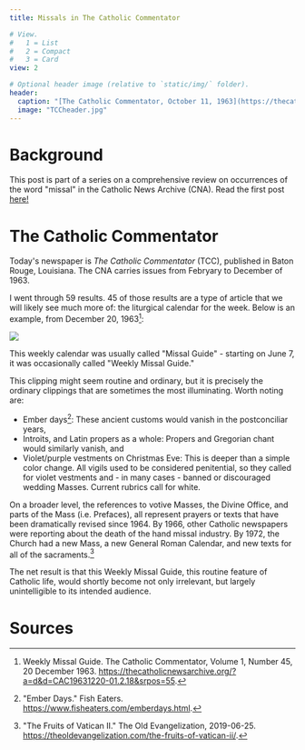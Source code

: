 ```yaml
---
title: Missals in The Catholic Commentator

# View.
#   1 = List
#   2 = Compact
#   3 = Card
view: 2

# Optional header image (relative to `static/img/` folder).
header:  
  caption: "[The Catholic Commentator, October 11, 1963](https://thecatholicnewsarchive.org/?a=d&d=CAC19631011-01.2.2&srpos=49)"
  image: "TCCheader.jpg"
---
```


# Background 

This post is part of a series on a comprehensive review on occurrences of the word "missal" in the Catholic News Archive (CNA). Read the first post [here!](https://sharonkabel.com/post/missalsotv/)

# The Catholic Commentator

Today's newspaper is _The Catholic Commentator_ (TCC), published in Baton Rouge, Louisiana. The CNA carries issues from Febryary to December of 1963. 

I went through 59 results. 45 of those results are a type of article that we will likely see much more of: the liturgical calendar for the week. Below is an example, from December 20, 1963[^1]:

![](/uploads/missalCC/TCC1963.png)

This weekly calendar was usually called "Missal Guide" - starting on June 7, it was occasionally called "Weekly Missal Guide." 

This clipping might seem routine and ordinary, but it is precisely the ordinary clippings that are sometimes the most illuminating. Worth noting are: 

* Ember days[^2]: These ancient customs would vanish in the postconciliar years, 
* Introits, and Latin propers as a whole: Propers and Gregorian chant would similarly vanish, and
* Violet/purple vestments on Christmas Eve: This is deeper than a simple color change. All vigils used to be considered penitential, so they called for violet vestments and - in many cases - banned or discouraged wedding Masses. Current rubrics call for white.

On a broader level, the references to votive Masses, the Divine Office, and parts of the Mass (i.e. Prefaces), all represent prayers or texts that have been dramatically revised since 1964. By 1966, other Catholic newspapers were reporting about the death of the hand missal industry. By 1972, the Church had a new Mass, a new General Roman Calendar, and new texts for all of the sacraments.[^3]

The net result is that this Weekly Missal Guide, this routine feature of Catholic life,  would shortly become not only irrelevant, but  largely unintelligible to its intended audience. 

# Sources 
[^1]: Weekly Missal Guide. The Catholic Commentator, Volume 1, Number 45, 20 December 1963. https://thecatholicnewsarchive.org/?a=d&d=CAC19631220-01.2.18&srpos=55. 
[^2]: "Ember Days." Fish Eaters. https://www.fisheaters.com/emberdays.html. 
[^3]: "The Fruits of Vatican II." The Old Evangelization, 2019-06-25. https://theoldevangelization.com/the-fruits-of-vatican-ii/.
